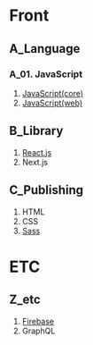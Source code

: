# Front

## A_Language
### A_01. JavaScript
1. [JavaScript(core)](https://github.com/helloworldlabs-lecture-contents/A-1-1_JavaScript_core)
2. [JavaScript(web)](https://github.com/helloworldlabs-lecture-contents/A-1-2_JavaScript_web)

## B_Library
1. [React.js](https://github.com/helloworldlabs-lecture-contents/B-1_React.js)
2. Next.js

## C_Publishing
1. HTML
2. CSS
3. [Sass](https://github.com/helloworldlabs-lecture-contents/C-3_Sass)


# ETC

## Z_etc
1. [Firebase](https://github.com/helloworldlabs-lecture-contents/Z-1_Firebase)
2. GraphQL
